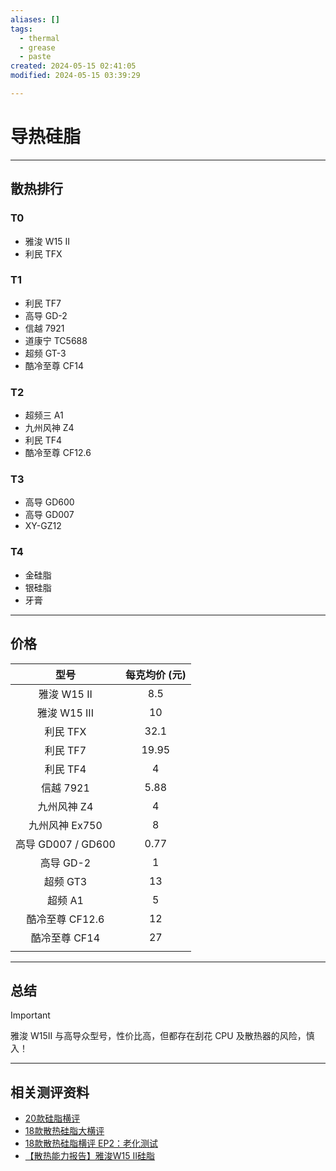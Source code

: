 ```yaml
---
aliases: []
tags:
  - thermal
  - grease
  - paste
created: 2024-05-15 02:41:05
modified: 2024-05-15 03:39:29

---
```


# 导热硅脂

---

## 散热排行

### T0

* 雅浚 W15 II
* 利民 TFX

### T1

* 利民 TF7
* 高导 GD-2
* 信越 7921
* 道康宁 TC5688
* 超频 GT-3
* 酷冷至尊 CF14

### T2

* 超频三 A1
* 九州风神 Z4
* 利民 TF4
* 酷冷至尊 CF12.6

### T3

* 高导 GD600
* 高导 GD007
* XY-GZ12

### T4

* 金硅脂
* 银硅脂
* 牙膏

---

## 价格

|        型号        | 每克均价 (元) |
|:------------------:|:-------------:|
|    雅浚 W15 II     |      8.5      |
|    雅浚 W15 III    |      10       |
|      利民 TFX      |     32.1      |
|      利民 TF7      |     19.95     |
|      利民 TF4      |       4       |
|     信越 7921      |     5.88      |
|    九州风神 Z4     |       4       |
|   九州风神 Ex750   |       8       |
| 高导 GD007 / GD600 |     0.77      |
|     高导 GD-2      |       1       |
|      超频 GT3      |      13       |
|      超频 A1       |       5       |
|  酷冷至尊 CF12.6   |      12       |
|   酷冷至尊 CF14    |      27       |
|                    |               |

---

## 总结

> [!important] 
> 
> 雅浚 W15II 与高导众型号，性价比高，但都存在刮花 CPU 及散热器的风险，慎入！

---

## 相关测评资料

* [20款硅脂横评](https://www.bilibili.com/video/BV15r4y1d7aM)
* [18款散热硅脂大横评](https://www.bilibili.com/video/BV1TY411H7SC)
* [18款散热硅脂横评 EP2：老化测试](https://www.bilibili.com/video/BV1h94y197R6)
* [【散热能力报告】雅浚W15 Ⅱ硅脂](https://www.bilibili.com/video/BV1sY411R7TH)
